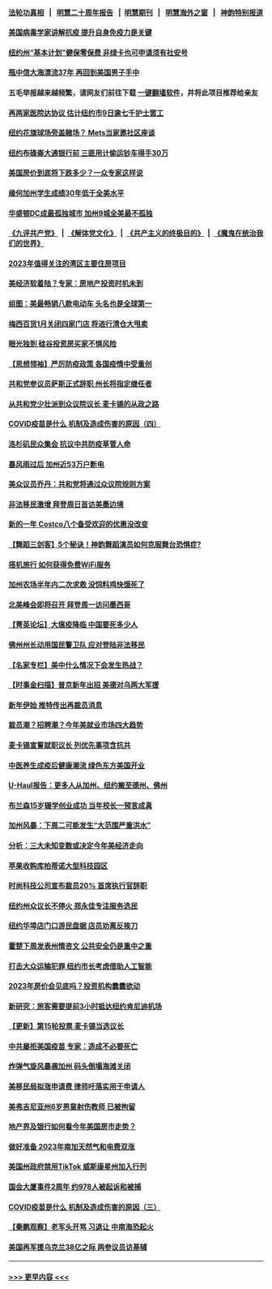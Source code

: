 #### [法轮功真相](https://github.com/gfw-breaker/truth/blob/master/README.md?t=0) &nbsp;&nbsp;|&nbsp;&nbsp; [明慧二十周年报告](https://github.com/gfw-breaker/mh-reports/blob/master/README.md?t=0) &nbsp;&nbsp;|&nbsp;&nbsp;[明慧期刊](https://github.com/gfw-breaker/mh-qikan) &nbsp;&nbsp;|&nbsp;&nbsp; [明慧海外之窗](https://github.com/gfw-breaker/mh-news/blob/master/README.md?t=0) &nbsp;&nbsp;|&nbsp;&nbsp; [神韵特别报道](https://github.com/gfw-breaker/mh-news/blob/master/shenyun.md?t=0)
#### [美国病毒学家讲解抗疫  提升自身免疫力是关键](../pages/nsc412/n13902866.md?t=01100043) 
#### [纽约州“基本计划”健保零保费 非绿卡也可申请须有社安号](../pages/nsc412/n13902860.md?t=01100043) 
#### [瓶中信大海漂流37年 再回到美国男子手中](../pages/nsc412/n13902807.md?t=01100043) 
#### 五毛举报越来越频繁，请网友们前往下载 [一键翻墙软件](https://github.com/gfw-breaker/ssr-accounts)，并将此项目推荐给亲友
#### [再两家医院达协议 估计纽约市9日逾七千护士罢工](../pages/nsc412/n13902822.md?t=01100043) 
#### [纽约花旗球场旁盖赌场？ Mets当家邀社区座谈](../pages/nsc412/n13901985.md?t=01100043) 
#### [纽约布碌崙大通银行前 三匪用计偷运钞车得手30万](../pages/nsc412/n13902824.md?t=01100043) 
#### [美国房价到底将下跌多少？一众专家这样说](../pages/nsc412/n13902782.md?t=01100043) 
#### [缘何加州学生成绩30年低于全美水平](../pages/nsc412/n13902757.md?t=01100043) 
#### [华盛顿DC成最孤独城市 加州9城全美最不孤独](../pages/nsc412/n13902736.md?t=01100043) 
#### [《九评共产党》](https://github.com/begood0513/9ping.md/blob/master/README.md) &nbsp;|&nbsp; [《解体党文化》](../../../../jtdwh.md/blob/master/README.md)  &nbsp;|&nbsp; [《共产主义的终极目的》](../../../../gczydzjmd.md/blob/master/README.md) &nbsp;|&nbsp; [《魔鬼在统治我们的世界》](../../../../mgztzwmdsj.md/blob/master/README.md) 
#### [2023年值得关注的湾区主要住房项目](../pages/nsc412/n13902683.md?t=01100043) 
#### [美经济软着陆？专家：房地产投资时机未到](../pages/nsc412/n13902711.md?t=01100043) 
#### [组图：美最畅销八款电动车 头名也是全球第一](../pages/nsc412/n13901218.md?t=01100043) 
#### [梅西百货1月关闭四家门店 将进行清仓大甩卖](../pages/nsc412/n13902570.md?t=01100043) 
#### [眼光独到 硅谷投资房买家不惧风险](../pages/nsc412/n13902530.md?t=01100043) 
#### [【思想领袖】严厉防疫政策 各国疫情中受重创](../pages/nsc412/n13874794.md?t=01100043) 
#### [共和党参议员萨斯正式辞职 州长将指定继任者](../pages/nsc412/n13902468.md?t=01100043) 
#### [从共和党少壮派到众议院议长 麦卡锡的从政之路](../pages/nsc412/n13902464.md?t=01100043) 
#### [COVID疫苗是什么 机制及造成伤害的原因（四）](../pages/nsc412/n13902527.md?t=01100043) 
#### [洛杉矶民众集会 抗议中共防疫草菅人命](../pages/nsc412/n13902518.md?t=01100043) 
#### [暴风雨过后 加州近53万户断电](../pages/nsc412/n13900203.md?t=01100043) 
#### [美众议员乔丹：共和党将通过众议院规则方案](../pages/nsc412/n13902454.md?t=01100043) 
#### [非法移民激增 拜登周日首访美墨边境](../pages/nsc412/n13902437.md?t=01100043) 
#### [新的一年 Costco八个备受欢迎的优惠没改变](../pages/nsc412/n13898059.md?t=01100043) 
#### [【舞蹈三剑客】5个秘诀！神韵舞蹈演员如何克服舞台恐惧症?](../pages/nsc412/n13902089.md?t=01100043) 
#### [搭机旅行 如何获得免费WiFi服务](../pages/nsc412/n13885866.md?t=01100043) 
#### [加州农场半年内二次求救 没饲料鸡快饿死了](../pages/nsc412/n13901932.md?t=01100043) 
#### [北美峰会即将召开 拜登周一访问墨西哥](../pages/nsc412/n13901884.md?t=01100043) 
#### [【菁英论坛】大瘟疫降临 中国要死多少人](../pages/nsc412/n13901823.md?t=01100043) 
#### [佛州州长动用国民警卫队 应对登陆非法移民](../pages/nsc412/n13901832.md?t=01100043) 
#### [【名家专栏】美中什么情况下会发生热战？](../pages/nsc412/n13901680.md?t=01100043) 
#### [【时事金扫描】普京新年出招 美德对乌两大军援](../pages/nsc412/n13901740.md?t=01100043) 
#### [新年伊始 推特传出再裁员消息](../pages/nsc412/n13901814.md?t=01100043) 
#### [裁员潮？招聘潮？今年美就业市场四大趋势](../pages/nsc412/n13901713.md?t=01100043) 
#### [麦卡锡宣誓就职议长 列优先事项含抗共](../pages/nsc412/n13901685.md?t=01100043) 
#### [中医养生成疫后健康潮流 绿色东方美国开业](../pages/nsc412/n13901636.md?t=01100043) 
#### [U-Haul报告：更多人从加州、纽约搬至德州、佛州](../pages/nsc412/n13901461.md?t=01100043) 
#### [布兰森15岁辍学创业成功 当年校长一预言成真](../pages/nsc412/n13901346.md?t=01100043) 
#### [加州风暴：下周二可能发生“大范围严重洪水”](../pages/nsc412/n13901457.md?t=01100043) 
#### [分析：三大未知变数或决定今年美经济走向](../pages/nsc412/n13901194.md?t=01100043) 
#### [苹果收购库柏蒂诺大型科技园区](../pages/nsc412/n13901385.md?t=01100043) 
#### [时尚科技公司宣布裁员20% 首席执行官辞职](../pages/nsc412/n13901375.md?t=01100043) 
#### [纽约州众议长不停火 郑永佳专注服务选民](../pages/nsc412/n13901288.md?t=01100043) 
#### [纽约华埠店门口游民盘据 店员劝离反挨刀](../pages/nsc412/n13901290.md?t=01100043) 
#### [霍楚下周发表州情咨文 公共安全仍是重中之重](../pages/nsc412/n13901316.md?t=01100043) 
#### [打击大众运输犯罪 纽约市长考虑借助人工智能](../pages/nsc412/n13901286.md?t=01100043) 
#### [2023年房价会见底吗？投资机构蠢蠢欲动](../pages/nsc412/n13901344.md?t=01100043) 
#### [新研究：旅客需要提前3小时抵达纽约肯尼迪机场](../pages/nsc412/n13901312.md?t=01100043) 
#### [【更新】第15轮投票 麦卡锡当选议长](../pages/nsc412/n13900865.md?t=01100043) 
#### [中共屡拒美国疫苗 专家：造成不必要死亡](../pages/nsc412/n13901178.md?t=01100043) 
#### [炸弹气旋风暴袭加州 码头倒塌海滩关闭](../pages/nsc412/n13901245.md?t=01100043) 
#### [美移民局拟涨申请费 律师吁落实用于申请人](../pages/nsc412/n13901226.md?t=01100043) 
#### [美弗吉尼亚州6岁男童射伤教师 已被拘留](../pages/nsc412/n13901205.md?t=01100043) 
#### [地产界及银行如何看今年美国房市走势？](../pages/nsc412/n13901216.md?t=01100043) 
#### [做好准备 2023年南加天然气和电费双涨](../pages/nsc412/n13901200.md?t=01100043) 
#### [美国州政府禁用TikTok 威斯康星州加入行列](../pages/nsc412/n13901143.md?t=01100043) 
#### [国会大厦事件2周年 约978人被起诉和被捕](../pages/nsc412/n13901193.md?t=01100043) 
#### [COVID疫苗是什么 机制及造成伤害的原因（三）](../pages/nsc412/n13901168.md?t=01100043) 
#### [【秦鹏观察】老军头开骂 习退让 中南海恐起火](../pages/nsc412/n13901137.md?t=01100043) 
#### [美国再军援乌克兰38亿之际 两参议员访基辅](../pages/nsc412/n13900971.md?t=01100043) 

----
#### [ >>> 更早内容 <<< ](../indexes/nsc412-earlier.md)
